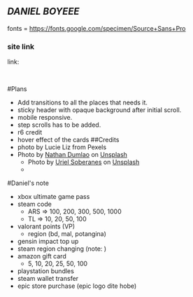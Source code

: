 ## _DANIEL BOYEEE_
fonts = https://fonts.google.com/specimen/Source+Sans+Pro
### site link
link:

</br>

#Plans

- Add transitions to all the places that needs it.
- sticky header with opaque background after initial scroll.
- mobile responsive.
- step scrolls has to be added.
- r6 credit
- hover effect of the cards
  ##Credits
- photo by Lucie Liz from Pexels
- Photo by <a href="https://unsplash.com/@nate_dumlao?utm_source=unsplash&utm_medium=referral&utm_content=creditCopyText">Nathan Dumlao</a> on <a href="https://unsplash.com/s/photos/payment?utm_source=unsplash&utm_medium=referral&utm_content=creditCopyText">Unsplash</a>
  - Photo by <a href="https://unsplash.com/@soberanes?utm_source=unsplash&utm_medium=referral&utm_content=creditCopyText">Uriel Soberanes</a> on <a href="https://unsplash.com/s/photos/girl-gamer?utm_source=unsplash&utm_medium=referral&utm_content=creditCopyText">Unsplash</a>
  -

#Daniel's note

- xbox ultimate game pass
- steam code
  - ARS => 100, 200, 300, 500, 1000
  - TL => 10, 20, 50, 100
- valorant points (VP)
  - region (bd, mal, potangina)
- gensin impact top up
- steam region changing (note: )
- amazon gift card
  - 5, 10, 20, 25, 50, 100
- playstation bundles
- steam wallet transfer
- epic store purchase (epic logo dite hobe)


